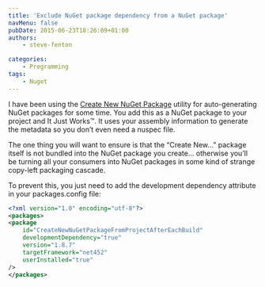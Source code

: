 ```yaml
---
title: 'Exclude NuGet package dependency from a NuGet package'
navMenu: false
pubDate: 2015-06-23T18:26:09+01:00
authors:
    - steve-fenton

categories:
    - Programming
tags:
    - Nuget
---
```


I have been using the [Create New NuGet Package](/blog/2014/08/Share-Your-Own-Code-With-NuGet/) utility for auto-generating NuGet packages for some time. You add this as a NuGet package to your project and It Just Works™. It uses your assembly information to generate the metadata so you don’t even need a nuspec file.

The one thing you will want to ensure is that the “Create New…” package itself is not bundled into the NuGet package you create… otherwise you’ll be turning all your consumers into NuGet packages in some kind of strange copy-left packaging cascade.

To prevent this, you just need to add the development dependency attribute in your packages.config file:

```xml
<?xml version="1.0" encoding="utf-8"?>
<packages>
<package
    id="CreateNewNuGetPackageFromProjectAfterEachBuild"
    developmentDependency="true"
    version="1.8.7"
    targetFramework="net452"
    userInstalled="true"
/>
</packages>
```